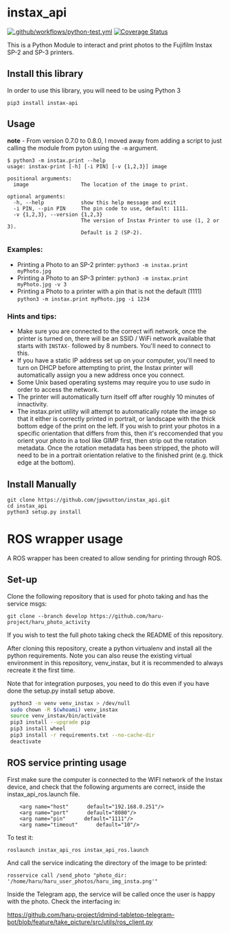 # instax_api
[![.github/workflows/python-test.yml](https://github.com/jpwsutton/instax_api/actions/workflows/python-test.yml/badge.svg)](https://github.com/jpwsutton/instax_api/actions/workflows/python-test.yml)
[![Coverage Status](https://img.shields.io/coveralls/jpwsutton/instax_api/master.svg)](https://coveralls.io/github/jpwsutton/instax_api?branch=master)

This is a Python Module to interact and print photos to the Fujifilm Instax SP-2 and SP-3 printers.


## Install this library

In order to use this library, you will need to be using Python 3

```
pip3 install instax-api
```


## Usage

**note** - From version 0.7.0 to 0.8.0, I moved away from adding a script to just calling the module from pyton using the `-m` argument.

```
$ python3 -m instax.print --help
usage: instax-print [-h] [-i PIN] [-v {1,2,3}] image

positional arguments:
  image                 The location of the image to print.

optional arguments:
  -h, --help            show this help message and exit
  -i PIN, --pin PIN     The pin code to use, default: 1111.
  -v {1,2,3}, --version {1,2,3}
                        The version of Instax Printer to use (1, 2 or 3).
                        Default is 2 (SP-2).                       
```

### Examples:

 - Printing a Photo to an SP-2 printer: `python3 -m instax.print myPhoto.jpg`
 - Printing a Photo to an SP-3 printer: `python3 -m instax.print myPhoto.jpg -v 3`
 - Printing a Photo to a printer with a pin that is not the default (1111) `python3 -m instax.print myPhoto.jpg -i 1234`

### Hints and tips:
 - Make sure you are connected to the correct wifi network, once the printer is turned on, there will be an SSID / WiFi network available that starts with `INSTAX-` followed by 8 numbers. You'll need to connect to this.
 - If you have a static IP address set up on your computer, you'll need to turn on DHCP before attempting to print, the Instax printer will automatically assign you a new address once you connect.
- Some Unix based operating systems may require you to use sudo in order to access the network.
- The printer will automatically turn itself off after roughly 10 minutes of innactivity.
- The instax.print utility will attempt to automatically rotate the image so that it either is correctly printed in portrait, or landscape with the thick bottom edge of the print on the left. If you wish to print your photos in a specific orientation that differs from this, then it's reccomended that you orient your photo in a tool like GIMP first, then strip out the rotation metadata. Once the rotation metadata has been stripped, the photo will need to be in a portrait orientation relative to the finished print (e.g. thick edge at the bottom). 

## Install Manually

```
git clone https://github.com/jpwsutton/instax_api.git
cd instax_api
python3 setup.py install
```


# ROS wrapper usage

A ROS wrapper has been created to allow sending for printing through ROS. 


## Set-up

Clone the following repository that is used for photo taking and has the service msgs:

```
git clone --branch develop https://github.com/haru-project/haru_photo_activity
```

If you wish to test the full photo taking check the README of this repository.

After cloning this repository, create a python virtualenv and install all the python requirements. Note you can also reuse the existing virtual environment in this repository, venv_instax, but it is recommended to always recreate it the first time.

Note that for integration purposes, you need to do this even if you have done the setup.py install setup above. 


```bash
 python3 -m venv venv_instax > /dev/null
 sudo chown -R $(whoami) venv_instax
 source venv_instax/bin/activate
 pip3 install --upgrade pip
 pip3 install wheel
 pip3 install -r requirements.txt --no-cache-dir 
 deactivate
```

## ROS service printing usage


First make sure the computer is connected to the WIFI network of the Instax device, and check that the following arguments are correct, inside the instax_api_ros.launch file. 

```
    <arg name="host"      default="192.168.0.251"/>
    <arg name="port"      default="8080"/>
    <arg name="pin"      default="1111"/>
    <arg name="timeout"      default="10"/>
```

To test it:

```
roslaunch instax_api_ros instax_api_ros.launch
```

And call the service indicating the directory of the image to be printed:

```
rosservice call /send_photo "photo_dir: '/home/haru/haru_user_photos/haru_img_insta.png'" 
```

Inside the Telegram app, the service will be called once the user is happy with the photo. Check the
interfacing in:

https://github.com/haru-project/idmind-tabletop-telegram-bot/blob/feature/take_picture/src/utils/ros_client.py


